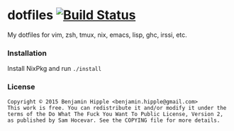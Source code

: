 # dotfiles  [![Build Status](https://travis-ci.org/bhipple/dotfiles.svg?branch=master)](https://travis-ci.org/bhipple/dotfiles)
My dotfiles for vim, zsh, tmux, nix, emacs, lisp, ghc, irssi, etc.

### Installation
Install NixPkg and run `./install`

### License
```
Copyright © 2015 Benjamin Hipple <benjamin.hipple@gmail.com>
This work is free. You can redistribute it and/or modify it under the
terms of the Do What The Fuck You Want To Public License, Version 2,
as published by Sam Hocevar. See the COPYING file for more details.
```
